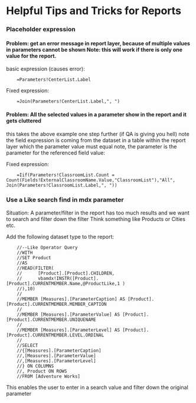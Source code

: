# Helpful Tips and Tricks for Reports

### Placeholder expression

#### Problem: get an error message in report layer, because of multiple values in parameters cannot be shown Note: this will work if there is only one value for the report. 

basic expression (causes error):

        =Parameters!CenterList.Label

Fixed expression:

        =Join(Parameters!CenterList.Label,", ")

#### Problem: All the selected values in a parameter show in the report and it gets cluttered

this takes the above example one step further (if QA is giving you hell) note the field expression is coming from the dataset in a table within the report layer which the parameter value must equal note, the parameter is the parameter for the referenced field value:

Fixed expression:

        
        =Iif(Parameters!ClassroomList.Count = Count(Fields!ExternalClassroomName.Value,"ClassroomList"),"All", Join(Parameters!ClassroomList.Label,", "))


### Use a Like search find in mdx parameter

Situation: A parameter/filter in the report has too much results and we want to search and filter down the filter
        Think something like Products or Cities etc. 
        
Add the following dataset type to the report:

        //--Like Operator Query
        //WITH
        //SET Product
        //AS
        //HEAD(FILTER(
        //      [Product].[Product].CHILDREN,
        //      vbamdx!INSTR([Product].[Product].CURRENTMEMBER.Name,@ProductLike,1 )
        //),10)
        //
        //MEMBER [Measures].[ParameterCaption] AS [Product].[Product].CURRENTMEMBER.MEMBER_CAPTION
        //
        //MEMBER [Measures].[ParameterValue] AS [Product].[Product].CURRENTMEMBER.UNIQUENAME
        //
        //MEMBER [Measures].[ParameterLevel] AS [Product].[Product].CURRENTMEMBER.LEVEL.ORDINAL
        //
        //SELECT
        //{[Measures].[ParameterCaption]
        //,[Measures].[ParameterValue]
        //,[Measures].[ParameterLevel]
        //} ON COLUMNS
        //, Product ON ROWS
        //FROM [Adventure Works]

This enables the user to enter in a search value and filter down the original parameter
